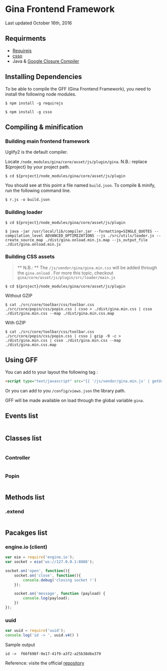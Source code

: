 # Gina Frontend Framework

Last updated October 16th, 2016

## Requirments

- [Requirejs](http://requirejs.org/)
- [csso](https://github.com/css/csso)
- Java & [Google Closure Compiler](https://developers.google.com/closure/compiler/)


## Installing Dependencies
To be able to compile the GFF (Gina Frontend Framework), you need to install the following node modules.

```tty
$ npm install -g requirejs
```

```tty
$ npm install -g csso
```


## Compiling & minification

### Building main frontend framework
Uglify2 is the default compiler.

Locate `/node_modules/gina/core/asset/js/plugin/gina`.
N.B.: replace ${project} by your project path.

```tty
$ cd ${project}/node_modules/gina/core/asset/js/plugin
```

You should see at this point a file named `build.json`.
To compile & minify, run the following command line.

```tty
$ r.js -o build.json
```

### Building loader

```tty
$ cd ${project}/node_modules/gina/core/asset/js/plugin
```

```tty
$ java -jar /usr/local/lib/compiler.jar --formatting=SINGLE_QUOTES --compilation_level ADVANCED_OPTIMIZATIONS --js ./src/utils/loader.js --create_source_map ./dist/gina.onload.min.js.map --js_output_file ./dist/gina.onload.min.js
```


### Building CSS assets

> ** N.B.: ** The <LINK> `/js/vendor/gina/gina.min.css` will be added through the 
 `gina.onload` <event>.
 For more this topic, checkout `gina/core/asset/js/plugin/src/loader/main.js`

```tty
$ cd ${project}/node_modules/gina/core/asset/js/plugin
```

Without GZIP

```tty
$ cat ./src/core/toolbar/css/toolbar.css ./src/core/popin/css/popin.css | csso > ./dist/gina.min.css | csso ./dist/gina.min.css --map ./dist/gina.min.css.map
```
With GZIP
```tty
$ cat ./src/core/toolbar/css/toolbar.css ./src/core/popin/css/popin.css | csso | gzip -9 -c > ./dist/gina.min.css | csso ./dist/gina.min.css --map ./dist/gina.min.css.map
```



## Using GFF

You can add to your layout the following tag :
```html
<script type="text/javascript" src="{{ '/js/vendor/gina.min.js' | getUrl() }}"></script>
```

Or you can add to you `/config/views.json` the library path.

GFF will be made available on load through the global variable `gina`.

## Events list

```javascript


```

## Classes list
```javascript


```

### Controller

```javascript


```

### Popin

```javascript


```

## Methods list

### .extend
```javascript


```


## Pacakges list

### engine.io (client)
```javascript
var eio = require('engine.io');
var socket = eio('ws://127.0.0.1:8888');

socket.on('open', function(){
    socket.on('close', function(){
        console.debug('closing socket !')
    });

    socket.on('message', function (payload) {
        console.log(payload);
    })
});
```

### uuid
```javascript
var uuid = require('uuid');
console.log('id -> ', uuid.v4() )
```
Sample output
```tty
id ->  f66f698f-9e17-41f9-a3f2-a25b38d6e379
```
Reference: visite the official [repository](https://github.com/broofa/node-uuid)


